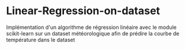 # Linear-Regression-on-dataset
Implémentation d'un algorithme de régression linéaire avec le module scikit-learn sur un dataset météorologique afin de prédire la courbe de température dans le dataset
